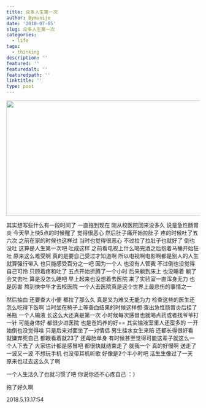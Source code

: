 ```yaml
---
title: 众多人生第一次
author: Bymunije
date: '2018-07-05'
slug: 众多人生第一次
categories:
  - life
tags:
  - thinking
description: ''
featured: ''
featuredalt: ''
featuredpath: ''
linktitle: ''
type: post
---
```

<img src="/blog/2018-07-05-众多人生第一次_files/15441.jpg" alt="" width="700px" height="300px"/>

其实想写些什么有一段时间了 一直拖到现在 刚从校医院回来没多久 说是急性肠胃炎 今天早上快5点的时候醒了  觉得很恶心 然后肚子痛开始拉肚子  疼的时候吐了五六次  之前在家的时候也这样过  当时也觉得很恶心 不过拉了拉肚子也就好了 倒也没吐 这算是人生第一次吧 吐成这样 之前看电视上什么喝完酒之后抱着马桶开始狂吐  原来这么难受啊 真的是要自己受过才知道啊  所以电视啊电影啊都是别人的人生  就算强行带入  也只能感受百分之一吧 因为一个人 也没有人管我 不过倒也没觉得自己可怜 只顾着疼和吐了  五点开始折腾了一个小时  后来躺到床上 也没睡着 躺了会又去吐  算是没怎么睡吧  早上起来也没想着去医院  来了实验室一直浑身无力  也是厉害  熬到快中午才去校医院  一个人去医院真是这个世界上最悲伤的事情之一   

然后抽血 还要查大小便  都拉了那么久  真是又为难又无能为力  检查这些的医生还怎么吃得下饭啊  当时坐在椅子上等查血结果的时候这样想  查出急性肠胃炎后挂了吊瓶  一个人输液  长这么大还真是第一次 小时候每次感冒也就喝点药或者找爷爷打一针  可能身体好 都很少进医院  也是爸妈养的好==   其实输液室里人还蛮多的  一开始倒也没觉得啥  只是后来对面坐了一对情侣  男生挂水女生来陪  还都长得很好看  就嫌弃死自己  都眼看着就23了  还母胎单身  有时候甚至觉得可能这辈子就这么一个人下去了  大家估计都是感冒吧  都很快就结束走了  就我一个  真的好慢啊  送走了一波又一波 不想玩手机  也没带耳机听歌  好像是2个半小时吧 活生生像过了一天   原来也过去这么久了啊

一个人生活久了也就习惯了吧  你说你还不心疼自己 ：）

拖了好久啊

2018.5.13.17:54